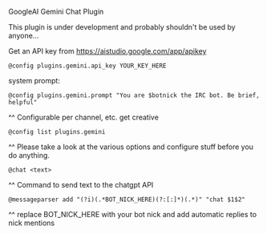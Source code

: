 GoogleAI Gemini Chat Plugin

This plugin is under development and probably shouldn't be used by anyone...

Get an API key from https://aistudio.google.com/app/apikey
```
@config plugins.gemini.api_key YOUR_KEY_HERE
```
system prompt:
```
@config plugins.gemini.prompt "You are $botnick the IRC bot. Be brief, helpful"
```
^^ Configurable per channel, etc. get creative

```
@config list plugins.gemini
```
^^ Please take a look at the various options and configure stuff before you do anything.

```
@chat <text>
```
^^ Command to send text to the chatgpt API

```
@messageparser add "(?i)(.*BOT_NICK_HERE)(?:[:]*)(.*)" "chat $1$2"
```
^^ replace BOT_NICK_HERE with your bot nick and add automatic replies to nick mentions

